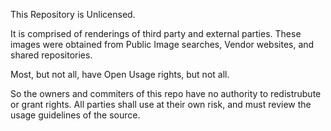 This Repository is Unlicensed.  

It is comprised of renderings of third party and external parties.  These images were obtained from Public Image searches, Vendor websites, and shared repositories.  

Most, but not all, have Open Usage rights, but not all.

So the owners and commiters of this repo have no authority to redistrubute or grant rights.  All parties shall use at their own risk, and must review the usage guidelines of the source.
